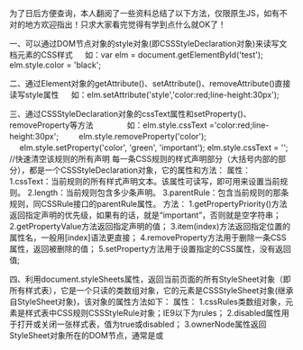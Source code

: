 为了日后方便查询，本人翻阅了一些资料总结了以下方法，仅限原生JS，如有不对的地方欢迎指出！只求大家看完觉得有学到点什么就OK了！
 
一、可以通过DOM节点对象的style对象(即CSSStyleDeclaration对象)来读写文档元素的CSS样式
        　    如：var elm = document.getElementById('test');
                        elm.style.color = 'black';
 
二、通过Element对象的getAttribute()、setAttribute()、removeAttribute()直接读写style属性
        　    如：elm.setAttribute('style','color:red;line-height:30px');
 
三、通过CSSStyleDeclaration对象的cssText属性和setProperty()、removeProperty等方法
　　　　如：elm.style.cssText ='color:red;line-height:30px';
              　　  elm.style.removeProperty('color');
                 　   elm.style.setProperty('color', 'green', 'important');
                        elm.style.cssText = ''; //快速清空该规则的所有声明
        每一条CSS规则的样式声明部分（大括号内部的部分），都是一个CSSStyleDeclaration对象，它的属性和方法：
            属性：
                1.cssText：当前规则的所有样式声明文本。该属性可读写，即可用来设置当前规则。
                2.length：当前规则包含多少条声明。
                3.parentRule：包含当前规则的那条规则，同CSSRule接口的parentRule属性。
            方法：
                1.getPropertyPriority()方法返回指定声明的优先级，如果有的话，就是“important”，否则就是空字符串；
                2.getPropertyValue方法返回指定声明的值；
                3.item(index)方法返回指定位置的属性名，一般用[index]语法更直接；
                4.removeProperty方法用于删除一条CSS属性，返回被删除的值；
                5.setProperty方法用于设置指定的CSS属性，没有返回值;
 
四、利用document.styleSheets属性，返回当前页面的所有StyleSheet对象（即所有样式表），它是一个只读的类数组对象，它的元素是CSSStyleSheet对象(继承自StyleSheet对象)，该对象的属性方法如下：
        属性：
                1.cssRules类数组对象，元素是样式表中CSS规则CSSStyleRule对象；IE9以下为rules；
                2.disabled属性用于打开或关闭一张样式表，值为true或disabled；
                3.ownerNode属性返回StyleSheet对象所在的DOM节点，通常是<link>或<style>。对于那些由其他样式表引用的样式表，该属性为null；
                4.因为CSS的@import命令允许在样式表中加载其他样式表，就有了parentStyleSheet属性，它返回包括了当前样式表的那张样式表。如果当前样式表是顶层样式表，则该属性返回null；
                5.type属性返回StyleSheet对象的type值，通常是text/css；
                6.title属性返回StyleSheet对象的title值；
                7.href属性是只读属性，返回StyleSheet对象连接的样式表地址。对于内嵌的style节点，该属性等于null；
                8.media属性表示这个样式表是用于屏幕（screen），还是用于打印（print），或两者都适用（all），该属性只读，默认值是screen；
        方法：deleteRule()从样式表中删除一条规则，insertRule()向样式表中插入一条新规则，IE9以下为addRule()、removeRule()；
           如： document.styleSheets[0].insertRule('#test:hover{color: white;}',0);
　　　　　document.styleSheets[0].deleteRule(0); //删除样式表中的第一条规则
　　　　　document.styleSheets[0].cssRules[1].selectorText; //返回选择器字符串
　　　　　document.styleSheets[0].cssRules[1].cssText; //返回规则字符串，含选择器
　　　　　document.styleSheets[0].cssRules[1].style.border;
　　　　　document.styleSheets[0].cssRules[1].style.cssText; //返回当前规则的所有样式声明字符串
 
五、用window对象的getComputedStyle方法，第一个参数是Element对象，第二个参数可以是null、空字符串、伪元素字符串，该方法返回一个只读的表示计算样式的CSSStyleDeclaration对象，它代表了实际应用在指定元素上的最终样式信息，即各种CSS规则叠加后的结果；
        如：var color = window.getComputedStyle(elm, ':before').color;
                var color = window.getComputedStyle(elm, ':before').getPropertyValue('color');
        或：var color = window.getComputedStyle(elm, null).color;
 
        表示计算样式的CSSStyleDeclaration对象与表示内联样式的CSSStyleDeclaration对象的区别：
            1.计算样式的属性是只读的；
            2.计算样式的值是绝对值，类似百分比和点之类相对的单位将全部转换为以'px'为后缀的字符串绝对值，其值是颜色的属性将以“rgb（#，#，#）”或“rgba（#，#，#，#）”的格式返回;
            3.不计算复合属性，只基于最基础的属性，如不要查询margin，而单独查询marginTop等;
            4.计算样式对象未定义cssText属性；
            5.计算样式同时具有欺骗性，使用时需注意，在查询某些属性时的返回值不一定精准，如查询font-family；
            6.IE9以下不支持getComputedStyle方法，IE的Element对象有currentStyle属性；
 
六、直接添加样式表
        1.创建标签<style>添加一张内置样式表
            var style1 = document.createElement('style');
            style1.innerHTML = 'body{color:red}#top:hover{background-color: red;color: white;}';
            document.head.appendChild(style1);
        2.另一种是添加外部样式表，即在文档中添加一个link节点，然后将href属性指向外部样式表的URL
            var link1 = document.createElement('link');
            link1.setAttribute('rel', 'stylesheet');
            link1.setAttribute('type', 'text/css');
            link1.setAttribute('href', 'reset-min.css');
            document.head.appendChild(link1);
 
七、window.matchMedia方法用来检查CSS的mediaQuery语句。各种浏览器的最新版本（包括IE 10+）都支持该方法，对于不支持该方法的老式浏览器，可以使用第三方函数库matchMedia.js；
            下面是mediaQuery语句的一个例子：
                @media all and (max-device-width: 700px) {
                      body {background: #FF0;}
                }
        window.matchMedia方法接受一个mediaQuery语句的字符串作为参数，返回一个MediaQueryList对象。该对象有以下两个属性：
        media：返回所查询的mediaQuery语句字符串。
        matches：返回一个布尔值，表示当前环境是否匹配查询语句。
                var result = window.matchMedia('(max-width: 700px)');
                if (result.matches) {
                      console.log('页面宽度小于等于700px');
                } else {
                      console.log('页面宽度大于700px');

                }
        window.matchMedia方法返回的MediaQueryList对象有两个方法，用来监听事件：addListener方法和removeListener方法。如果mediaQuery查询结果发生变化，就调用指定的回调函数；

                var mql =  window.matchMedia("(max-width: 700px)");
                mql.addListener(mqCallback);// 指定回调函数
                mql.removeListener(mqCallback);// 撤销回调函数
                function mqCallback(mql) {
                      if (mql.matches) {// 宽度小于等于700像素} 
                      else { // 宽度大于700像素}
                }
 
 
本文参考：
MDN： https://developer.mozilla.org/zh-CN/docs/Web/API
阮一峰javascript参考：http://javascript.ruanyifeng.com/dom/css.html
javascript权威指南第六版
